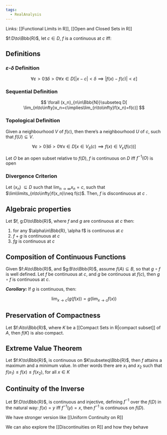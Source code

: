 ```yaml
---
tags:
  - RealAnalysis
---
```

Links: [[Functional Limits in R]], [[Open and Closed Sets in R]]

$f:D\to\Bbb{R}$, let $c\in D$, $f$ is a continuous at $c$ iff:

## Definitions

### $\varepsilon$-$\delta$ Definition

$$ \forall\varepsilon>0\exists\delta>0\forall x\in D[|x-c|<\delta\implies|f(x)-f(c)|<\varepsilon] $$

### Sequential Definition

$$ \forall (x_n)_{n\in\Bbb{N}}\subseteq D[ \lim_{n\to\infty}x_n=c\implies\lim_{n\to\infty}f(x_n)=f(c)] $$

### Topological Definition

Given a neighbourhood $V$ of $f(c)$, then there’s a neighbourhood $U$ of $c$, such that $f(U)\subseteq V$.

$$ \forall\varepsilon>0\exists\delta>0\forall x\in D[x\in V_\delta(c)\implies f(x)\in V_\varepsilon(f(c))] $$

Let $O$ be an open subset relative to $f(D)$, $f$ is continuous on $D$ iff $f^{-1}(O)$ is open

### Divergence Criterion

Let $(x_n)$ $\subseteq D$ such that $\lim_{n\to\infty}x_n =c$, such that $\lim\limits_{n\to\infty}f(x_n)\neq f(c)$. Then, $f$ is discontinuous at $c$ .

## Algebraic properties

Let $f, g:D\to\Bbb{R}$, where $f$ and $g$ are continuous at $c$ then:

1. for any $\alpha\in\Bbb{R}, \alpha f$ is continuous at $c$
2. $f+g$ is continuous at $c$
3. $fg$ is continuous at $c$

## Composition of Continuous Functions

Given $f:A\to\Bbb{R}$, and $g:B\to\Bbb{R}$, assume $f(A)\subseteq B$, so that $g\circ f$ is well defined. Let $f$ be continuous at $c$, and $g$ be continuous at $f(c)$, then $g\circ f$ is continuous at $c.$

_**Corollary:**_ If $g$ is continuous, then:

$$ \lim_{x\to c}(g(f(x)) = g(\lim_{x\to c}f(x)) $$

## Preservation of Compactness

Let $f:A\to\Bbb{R}$, where $K$ be a [[Compact Sets in R|compact subset]] of $A$, then $f(K)$ is also compact.

## Extreme Value Theorem

Let $f:K\to\Bbb{R}$, is continuous on $K\subseteq\Bbb{R}$, then $f$ attains a maximum and a minimum value. In other words there are $x_1$ and $x_2$ such that $f(x_1)\le f(x)\le f(x_2)$, for all $x\in K$

## Continuity of the Inverse

Let $f:D\to\Bbb{R}$, is continuous and injective, defining $f^{-1}$ over the $f(D)$ in the natural way: $f(x) = y$ iff $f^{-1}(y) =x$, then $f^{-1}$ is continuous on $f(D)$.


We have stronger version like [[Uniform Continuity on R]]

We can also explore the [[Discontinuities on R]] and how they behave